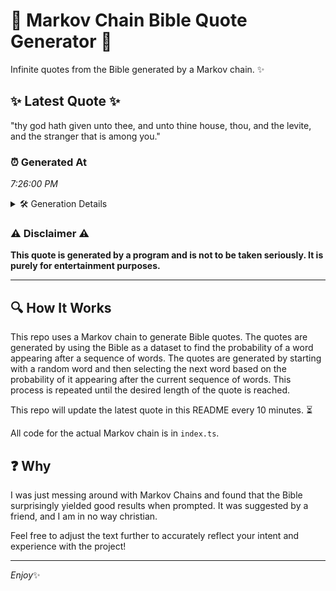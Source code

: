 # 📖 Markov Chain Bible Quote Generator 📖

Infinite quotes from the Bible generated by a Markov chain. ✨

## ✨ Latest Quote ✨
"thy god hath given unto thee, and unto thine house, thou, and the levite, and the stranger that is among you."

### ⏰ Generated At
*7:26:00 PM*

<details>
    <summary>🛠️ Generation Details</summary>
    <p>
        <strong>🌱 Seed:</strong> thy<br>
        <strong>🔄 Iterations:</strong> 20<br>
        <strong>📜 Context History:</strong><br>[ thy ]: god<br>[ thy, god ]: hath<br>[ thy, god, hath ]: given<br>[ thy, god, hath, given ]: unto<br>[ thy, god, hath, given, unto ]: thee,<br>[ thy, god, hath, given, unto, thee, ]: and<br>[ god, hath, given, unto, thee,, and ]: unto<br>[ hath, given, unto, thee,, and, unto ]: thine<br>[ given, unto, thee,, and, unto, thine ]: house,<br>[ unto, thee,, and, unto, thine, house, ]: thou,<br>[ thee,, and, unto, thine, house,, thou, ]: and<br>[ and, unto, thine, house,, thou,, and ]: the<br>[ unto, thine, house,, thou,, and, the ]: levite,<br>[ thine, house,, thou,, and, the, levite, ]: and<br>[ house,, thou,, and, the, levite,, and ]: the<br>[ thou,, and, the, levite,, and, the ]: stranger<br>[ and, the, levite,, and, the, stranger ]: that<br>[ the, levite,, and, the, stranger, that ]: is<br>[ levite,, and, the, stranger, that, is ]: among<br>[ and, the, stranger, that, is, among ]: you.<br>
    </p>
</details>

### ⚠️ Disclaimer ⚠️
**This quote is generated by a program and is not to be taken seriously. It is purely for entertainment purposes.**

---

## 🔍 How It Works

This repo uses a Markov chain to generate Bible quotes. The quotes are generated by using the Bible as a dataset to find the probability of a word appearing after a sequence of words. The quotes are generated by starting with a random word and then selecting the next word based on the probability of it appearing after the current sequence of words. This process is repeated until the desired length of the quote is reached.

This repo will update the latest quote in this README every 10 minutes. ⏳

All code for the actual Markov chain is in `index.ts`.

## ❓ Why

I was just messing around with Markov Chains and found that the Bible surprisingly yielded good results when prompted. 
It was suggested by a friend, and I am in no way christian.

Feel free to adjust the text further to accurately reflect your intent and experience with the project!

---

*Enjoy*✨
